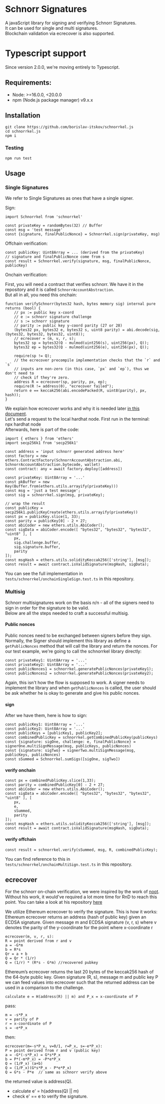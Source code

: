 # Schnorr Signatures
A javaScript library for signing and verifying Schnorr Signatures.  
It can be used for single and multi signatures.  
Blockchain validation via ecrecover is also supported.  

# Typescript support
Since version 2.0.0, we're moving entirely to Typescript.

## Requirements:

* Node: >=16.0.0, <20.0.0
* npm (Node.js package manager) v9.x.x

## Installation

```
git clone https://github.com/borislav-itskov/schnorrkel.js
cd schnorrkel.js
npm i
```

### Testing
```
npm run test
```

## Usage

### Single Signatures
We refer to Single Signatures as ones that have a single signer.

Sign:
```
import Schnorrkel from 'schnorrkel'

const privateKey = randomBytes(32) // Buffer
const msg = 'test message'
const {signature, finalPublicNonce} = Schnorrkel.sign(privateKey, msg)
```

Offchain verification:
```
const publicKey: Uint8Array = ... (derived from the privateKey)
// signature and finalPublicNonce come from s
const result = Schnorrkel.verify(signature, msg, finalPublicNonce, publicKey)
```

Onchain verification:

First, you will need a contract that verifies schnorr. We have it in the repository and it is called `SchnorrAccountAbstraction`.  
But all in all, you need this onchain:
```
function verifySchnorr(bytes32 hash, bytes memory sig) internal pure returns (bool) {
    // px := public key x-coord
    // e := schnorr signature challenge
    // s := schnorr signature
    // parity := public key y-coord parity (27 or 28)
    (bytes32 px, bytes32 e, bytes32 s, uint8 parity) = abi.decode(sig, (bytes32, bytes32, bytes32, uint8));
    // ecrecover = (m, v, r, s);
    bytes32 sp = bytes32(Q - mulmod(uint256(s), uint256(px), Q));
    bytes32 ep = bytes32(Q - mulmod(uint256(e), uint256(px), Q));

    require(sp != Q);
    // the ecrecover precompile implementation checks that the `r` and `s`
    // inputs are non-zero (in this case, `px` and `ep`), thus we don't need to
    // check if they're zero.
    address R = ecrecover(sp, parity, px, ep);
    require(R != address(0), "ecrecover failed");
    return e == keccak256(abi.encodePacked(R, uint8(parity), px, hash));
}
```

We explain how ecrecover works and why it is needed later [in this document](#ecrecover).  
Let's send a request to the local hardhat node. First run in the terminal:  
npx hardhat node  
Afterwards, here is part of the code:
```
import { ethers } from 'ethers'
import secp256k1 from 'secp256k1'

const address = 'input schnorr generated address here'
const factory = new ethers.ContractFactory(SchnorrAccountAbstraction.abi, SchnorrAccountAbstraction.bytecode, wallet)
const contract: any = await factory.deploy([address])

const privateKey: Uint8Array = '...'
const pkBuffer = new Key(Buffer.from(ethers.utils.arrayify(privateKey)))
const msg = 'just a test message';
const sig = schnorrkel.sign(msg, privateKey);

// wrap the result
const publicKey = secp256k1.publicKeyCreate(ethers.utils.arrayify(privateKey))
const px = publicKey.slice(1, 33);
const parity = publicKey[0] - 2 + 27;
const abiCoder = new ethers.utils.AbiCoder();
const sigData = abiCoder.encode([ "bytes32", "bytes32", "bytes32", "uint8" ], [
    px,
    sig.challenge.buffer,
    sig.signature.buffer,
    parity
]);
const msgHash = ethers.utils.solidityKeccak256(['string'], [msg]);
const result = await contract.isValidSignature(msgHash, sigData);
```

You can see the full implementation in `tests/schnorrkel/onchainSingleSign.test.ts` in this repository.

### Multisig

Schnorr multisignatures work on the basis n/n - all of the signers need to sign in order for the signature to be valid.  
Below are all the steps needed to craft a successful multisig.

#### Public nonces

Public nonces need to be exchanged between signers before they sign. Normally, the Signer should implement this library as define a `getPublicNonces` method that will call the library and return the nonces. For our test example, we're going to call the schnorrkel library directly:

```
const privateKey1: Uint8Array = '...'
const privateKey2: Uint8Array = '...'
const publicNonces1 = schnorrkel.generatePublicNonces(privateKey1);
const publicNonces2 = schnorrkel.generatePublicNonces(privateKey2);
```

Again, this isn't how the flow is supposed to work. A signer needs to implement the library and when `getPublicNonces` is called, the user should be ask whether he is okay to generate and give his public nonces.

#### sign

After we have them, here is how to sign:

```
const publicKey1: Uint8Array = '...'
const publicKey2: Uint8Array = '...'
const publicKeys = [publicKey1, publicKey2];
const combinedPublicKey = schnorrkel.getCombinedPublicKey(publicKeys)
const {signature: sigOne, challenge: e, finalPublicNonce} = signerOne.multiSignMessage(msg, publicKeys, publicNonces)
const {signature: sigTwo} = signerTwo.multiSignMessage(msg, publicKeys, publicNonces)
const sSummed = Schnorrkel.sumSigs([sigOne, sigTwo])
```

#### verify onchain

```
const px = combinedPublicKey.slice(1,33);
const parity = combinedPublicKey[0] - 2 + 27;
const abiCoder = new ethers.utils.AbiCoder();
const sigData = abiCoder.encode([ "bytes32", "bytes32", "bytes32", "uint8" ], [
    px,
    e,
    sSummed,
    parity
]);
const msgHash = ethers.utils.solidityKeccak256(['string'], [msg]);
const result = await contract.isValidSignature(msgHash, sigData);
```

#### verify offchain

```
const result = schnorrkel.verify(sSummed, msg, R, combinedPublicKey);
```

You can find reference to this in `tests/schnorrkel/onchainMultiSign.test.ts` in this repository.

## ecrecover
For the schnorr on-chain verification, we were inspired by the work of [noot](https://github.com/noot). Without his work, it would've required a lot more time for RnD to reach this point. You can take a look at his repository [here](https://github.com/noot/schnorr-verify)

We utilize Ethereum ecrecover to verify the signature. This is how it works:  
Ethereum ecrecover returns an address (hash of public key) given an ECDSA signature.
Given message m and ECDSA signature (v, r, s) where v denotes the parity of the y-coordinate for the point where x-coordinate r

```
ecrecover(m, v, r, s):
R = point derived from r and v
a = -G*m
b = R*s
Qr = a + b
Q = Qr * (1/r)
Q = (1/r) * (R*s - G*m) //recovered pubkey
```

Ethereum’s ecrecover returns the last 20 bytes of the keccak256 hash of the 64-byte public key.
Given signature (R, s), message m and public key P we can feed values into ecrecover such that the returned address can be used in a comparison to the challenge.

```
calculate e = H(address(R) || m) and P_x = x-coordinate of P
```

pass:
```
m = -s*P_x
v = parity of P
r = x-coordinate of P
s = -e*P_x
```

then:

```
ecrecover(m=-s*P_x, v=0/1, r=P_x, s=-e*P_x):
P = point derived from r and v (public key)
a = -G*(-s*P_x) = G*s*P_x
b = P*(-m*P_x) = -P*e*P_x
Q = (1/P_x) (a+b)
Q = (1/P_x)(G*s*P_x - P*e*P_x)
Q = G*s - P*e  // same as schnorr verify above
```

the returned value is address(Q).

* calculate e' = h(address(Q) || m)
* check e' == e to verify the signature.
